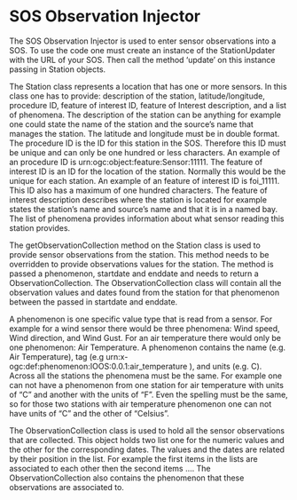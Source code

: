 SOS Observation Injector
===========

The SOS Observation Injector is used to enter sensor observations into a SOS. 
To use the code one must create an instance of the StationUpdater with the URL 
of your SOS. Then call the method ‘update’ on this instance passing in Station 
objects. 

The Station class represents a location that has one or more sensors. In this 
class one has to provide: description of the station, latitude/longitude, 
procedure ID, feature of interest ID, feature of Interest description, and a 
list of phenomena. The description of the station can be anything for example 
one could state the name of the station and the source’s name that manages the 
station. The latitude and longitude must be in double format. The procedure ID 
is the ID for this station in the SOS. Therefore this ID must be unique and can 
only be one hundred or less characters. An example of an procedure ID 
is urn:ogc:object:feature:Sensor:11111. The feature of interest ID is an ID for 
the location of the station. Normally this would be the unique for each station. 
An example of an feature of interest ID is foi_11111. This ID also has a maximum 
of one hundred characters. The feature of interest description describes where 
the station is located for example states the station’s name and source’s name 
and that it is in a named bay. The list of phenomena provides information about 
what sensor reading this station provides. 

The getObservationCollection method on the Station class is used to provide 
sensor observations from the station. This method needs to be overridden to 
provide observations values for the station. The method is passed a phenomenon, 
startdate and enddate and needs to return a ObservationCollection. The 
ObservationCollection class will contain all the observation values and dates 
found from the station for that phenomenon between the passed in 
startdate and enddate. 

A phenomenon is one specific value type that is read from a sensor. For example 
for a wind sensor there would be three phenomena: Wind speed, Wind direction, 
and Wind Gust. For an air temperature there would only be one phenomenon: 
Air Temperature. A phenomenon contains the name (e.g. Air Temperature), 
tag (e.g urn:x-ogc:def:phenomenon:IOOS:0.0.1:air_temperature ), and units 
(e.g. C). Across all the stations the phenomena must be the same. For example 
one can not have a phenomenon from one station for air temperature with units 
of “C” and another with the units of “F”. Even the spelling must be the same, 
so for those two stations with air temperature phenomenon one can not have 
units of “C” and the other of “Celsius”. 

The ObservationCollection class is used to hold all the sensor observations 
that are collected. This object holds two list one for the numeric values and 
the other for the corresponding dates. The values and the dates are related by 
their position in the list. For example the first items in the lists are 
associated to each other then the second items …. The ObservationCollection 
also contains the phenomenon that these observations are associated to. 

